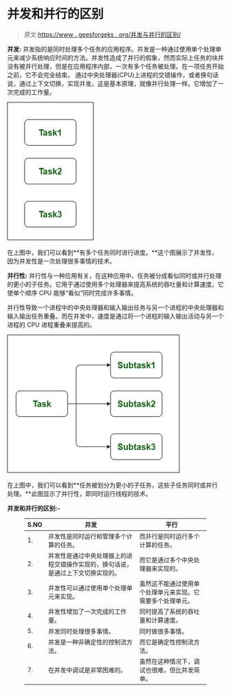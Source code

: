 # 并发和并行的区别

> 原文:[https://www . geesforgeks . org/并发与并行的区别/](https://www.geeksforgeeks.org/difference-between-concurrency-and-parallelism/)

**并发:**
并发指的是同时处理多个任务的应用程序。并发是一种通过使用单个处理单元来减少系统响应时间的方法。并发性造成了并行的假象，然而实际上任务的块并没有被并行处理，但是在应用程序内部，一次有多个任务被处理。在一项任务开始之前，它不会完全结束。
通过中央处理器(CPU)上进程的交错操作，或者换句话说，通过上下文切换，实现并发。这是基本原理，就像并行处理一样。它增加了一次完成的工作量。

![](img/300e451ae3833fe1cdac2dfadfa7526f.png)

在上图中，我们可以看到**有多个任务同时进行进度。**这个图展示了并发性，因为并发性是一次处理很多事情的技术。

**并行性:**
并行性与一种应用有关，在这种应用中，任务被分成看似同时或并行处理的更小的子任务。它用于通过使用多个处理器来提高系统的吞吐量和计算速度。它使单个顺序 CPU 能够“看似”同时完成许多事情。

并行性导致一个进程中的中央处理器和输入输出任务与另一个进程的中央处理器和输入输出任务重叠。而在并发中，速度是通过将一个进程的输入输出活动与另一个进程的 CPU 进程重叠来提高的。

![](img/2a6d06e456763c2bd599be7a4b41ff11.png)

在上图中，我们可以看到**任务被划分为更小的子任务，这些子任务同时或并行处理。**此图显示了并行性，即同时运行线程的技术。

**并发和并行的区别:-**

<figure class="table">

| S.NO | 并发 | 平行 |
| --- | --- | --- |
| 1. | 并发性是同时运行和管理多个计算的任务。 | 而并行是同时运行多个计算的任务。 |
| 2. | 并发性是通过中央处理器上的进程交错操作实现的，换句话说，是通过上下文切换实现的。 | 而它是通过多个中央处理器来实现的。 |
| 3. | 并发性可以通过使用单个处理单元来实现。 | 虽然这不能通过使用单个处理单元来实现。它需要多个处理单元。 |
| 4. | 并发性增加了一次完成的工作量。 | 同时提高了系统的吞吐量和计算速度。 |
| 5. | 并发同时处理很多事情。 | 同时做很多事情。 |
| 6. | 并发是一种非确定性的控制流方法。 | 而它是确定性控制流方法。 |
| 7. | 在并发中调试是非常困难的。 | 虽然在这种情况下，调试也很难，但比并发简单。 |

</figure>
